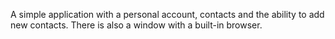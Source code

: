 A simple application with a personal account, contacts and the ability to add new contacts. There is also a window with a built-in browser.
